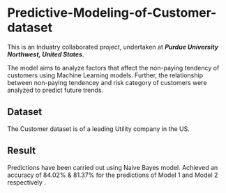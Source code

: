 # Predictive-Modeling-of-Customer-dataset
This is an Induatry collaborated project, undertaken at ***Purdue University Northwest, United States***.

The model aims to analyze factors that affect the non-paying tendency of customers using Machine Learning models. 
Further, the relationship between non-paying tendencey and risk category of customers were analyzed to predict future trends.

## Dataset

The Customer dataset is of a leading Utility company in the US.

## Result

Predictions have been carried out using Naive Bayes model. Achieved an accuracy of 84.02% & 81.37% for the predictions of Model 1 and Model 2 respectively .

